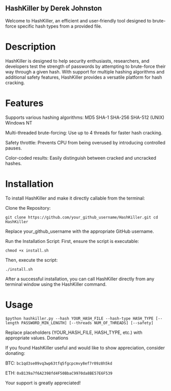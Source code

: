 ## HashKiller by Derek Johnston

Welcome to HashKiller, an efficient and user-friendly tool designed to brute-force specific hash types from a provided file.

# Description

HashKiller is designed to help security enthusiasts, researchers, and developers test the strength of passwords by attempting to brute-force their way through a given hash. With support for multiple hashing algorithms and additional safety features, HashKiller provides a versatile platform for hash cracking.

# Features

  Supports various hashing algorithms:
        MD5
        SHA-1
        SHA-256
        SHA-512 (UNIX)
        Windows NT

  Multi-threaded brute-forcing: Use up to 4 threads for faster hash cracking.

  Safety throttle: Prevents CPU from being overused by introducing controlled pauses.

  Color-coded results: Easily distinguish between cracked and uncracked hashes.


# Installation

To install HashKiller and make it directly callable from the terminal:

Clone the Repository:


`git clone https://github.com/your_github_username/HashKiller.git
cd HashKiller`

Replace your_github_username with the appropriate GitHub username.

Run the Installation Script:
First, ensure the script is executable:

`chmod +x install.sh`

Then, execute the script:

`./install.sh`

After a successful installation, you can call HashKiller directly from any terminal window using the HashKiller command.

# Usage

`$python hashkiller.py --hash YOUR_HASH_FILE --hash-type HASH_TYPE [--length PASSWORD_MIN_LENGTH] [--threads NUM_OF_THREADS] [--safety]`

Replace placeholders (YOUR_HASH_FILE, HASH_TYPE, etc.) with appropriate values.
Donations

If you found HashKiller useful and would like to show appreciation, consider donating:

BTC:
    `bc1qd3se09vq3wp63tfq5fgcpcmvy8ef7r09z8h5kd`

ETH:
    `0xB139a7f6A2398fd4F50BbaC9970da8BE57E6F539`

Your support is greatly appreciated!
